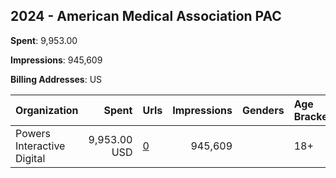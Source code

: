 ## 2024 - American Medical Association PAC 
**Spent**: 9,953.00

**Impressions**: 945,609

**Billing Addresses**: US

|Organization|Spent|Urls|Impressions|Genders|Age Brackets|Country Codes|
|:---|---:|:---|---:|:---|:---|:---|
|Powers Interactive Digital|9,953.00 USD|[0](https://www.snap.com/political-ads/asset/8eb544c476e6422a237aaf2f4397b4b701161aa7cd763f1dbb765322b5128943?mediaType=mp4)|945,609||18+|united states|
